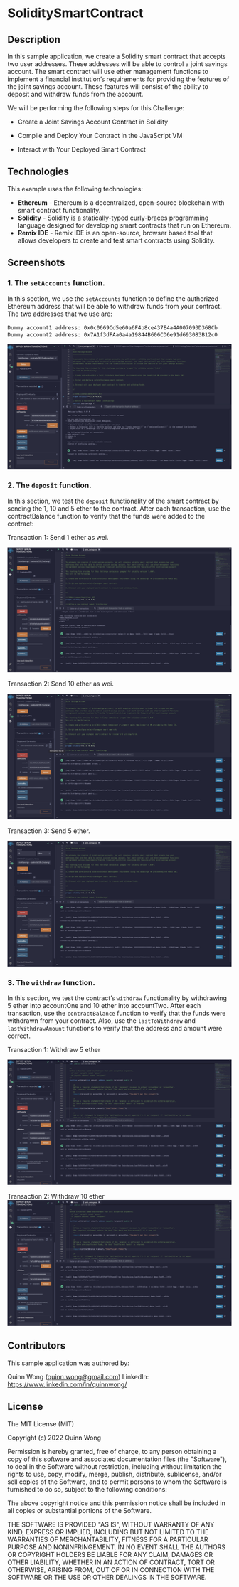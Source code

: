 # SoliditySmartContract

## Description

In this sample application, we create a Solidity smart contract that accepts two user addresses. These addresses will be able to control a joint savings account. The smart contract will use ether management functions to implement a financial institution’s requirements for providing the features of the joint savings account. These features will consist of the ability to deposit and withdraw funds from the account.

We will be performing the following steps for this Challenge:

- Create a Joint Savings Account Contract in Solidity

- Compile and Deploy Your Contract in the JavaScript VM

- Interact with Your Deployed Smart Contract

## Technologies

This example uses the following technologies:

- **Ethereum** - Ethereum is a decentralized, open-source blockchain with smart contract functionality.
- **Solidity** - Solidity is a statically-typed curly-braces programming language designed for developing smart contracts that run on Ethereum.
- **Remix IDE** - Remix IDE is an open-source, browser based tool that allows developers to create and test smart contracts using Solidity.

## Screenshots

### 1. The `setAccounts` function.

In this section, we use the `setAccounts` function to define the authorized Ethereum address that will be able to withdraw funds from your contract. The two addresses that we use are:

```
Dummy account1 address: 0x0c0669Cd5e60a6F4b8ce437E4a4A007093D368Cb
Dummy account2 address: 0x7A1f3dFAa0a4a19844B606CD6e91d693083B12c0
```

![setAccount](/Execution_Results/setAccounts.jpg)

### 2. The `deposit` function.

In this section, we test the `deposit` functionality of the smart contract by sending the 1, 10 and 5 ether to the contract. After each transaction, use the contractBalance function to verify that the funds were added to the contract:

Transaction 1: Send 1 ether as wei.

![Send 1 ether as wei](/Execution_Results/deposit_1_ether.jpg)

Transaction 2: Send 10 ether as wei.

![Send 10 ether as wei](/Execution_Results/deposit_10_ether.jpg)

Transaction 3: Send 5 ether.

![Send 5 ether as wei](/Execution_Results/deposit_5_ether.jpg)

### 3. The `withdraw` function.

In this section, we test the contract’s `withdraw` functionality by withdrawing 5 ether into accountOne and 10 ether into accountTwo. After each transaction, use the `contractBalance` function to verify that the funds were withdrawn from your contract. Also, use the `lastToWithdraw` and `lastWithdrawAmount` functions to verify that the address and amount were correct.

Transaction 1: Withdraw 5 ether

![Withdraw 5 ether](/Execution_Results/withdraw_5_ether.jpg)

Transaction 2: Withdraw 10 ether
![Withdraw 10 ether](/Execution_Results/withdraw_10_ether.jpg)

## Contributors

This sample application was authored by:

Quinn Wong (quinn.wong@gmail.com)
LinkedIn: https://www.linkedin.com/in/quinnwong/

## License

The MIT License (MIT)

Copyright (c) 2022 Quinn Wong

Permission is hereby granted, free of charge, to any person obtaining a copy of this software and associated documentation files (the "Software"), to deal in the Software without restriction, including without limitation the rights to use, copy, modify, merge, publish, distribute, sublicense, and/or sell copies of the Software, and to permit persons to whom the Software is furnished to do so, subject to the following conditions:

The above copyright notice and this permission notice shall be included in all copies or substantial portions of the Software.

THE SOFTWARE IS PROVIDED "AS IS", WITHOUT WARRANTY OF ANY KIND, EXPRESS OR IMPLIED, INCLUDING BUT NOT LIMITED TO THE WARRANTIES OF MERCHANTABILITY, FITNESS FOR A PARTICULAR PURPOSE AND NONINFRINGEMENT. IN NO EVENT SHALL THE AUTHORS OR COPYRIGHT HOLDERS BE LIABLE FOR ANY CLAIM, DAMAGES OR OTHER LIABILITY, WHETHER IN AN ACTION OF CONTRACT, TORT OR OTHERWISE, ARISING FROM, OUT OF OR IN CONNECTION WITH THE SOFTWARE OR THE USE OR OTHER DEALINGS IN THE SOFTWARE.
